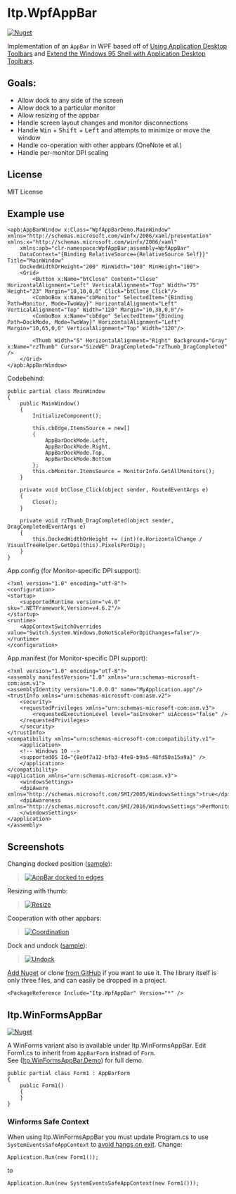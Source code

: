 # Itp.WpfAppBar

[![Nuget](https://img.shields.io/nuget/v/Itp.WpfAppBar)](https://www.nuget.org/packages/Itp.WpfAppBar)

Implementation of an `AppBar` in WPF based off of [Using Application Desktop Toolbars](https://msdn.microsoft.com/en-us/library/bb776821.aspx) and [Extend the Windows 95 Shell with Application Desktop Toolbars](https://www.microsoft.com/msj/archive/S274.aspx).

## Goals:

 - Allow dock to any side of the screen
 - Allow dock to a particular monitor
 - Allow resizing of the appbar
 - Handle screen layout changes and monitor disconnections
 - Handle <kbd>Win</kbd> + <kbd>Shift</kbd> + <kbd>Left</kbd> and attempts to minimize or move the window
 - Handle co-operation with other appbars (OneNote et al.)
 - Handle per-monitor DPI scaling
 
 ## License

MIT License

## Example use

    <apb:AppBarWindow x:Class="WpfAppBarDemo.MainWindow" xmlns="http://schemas.microsoft.com/winfx/2006/xaml/presentation" xmlns:x="http://schemas.microsoft.com/winfx/2006/xaml"
        xmlns:apb="clr-namespace:WpfAppBar;assembly=WpfAppBar"
        DataContext="{Binding RelativeSource={RelativeSource Self}}" Title="MainWindow" 
        DockedWidthOrHeight="200" MinWidth="100" MinHeight="100">
        <Grid>
            <Button x:Name="btClose" Content="Close" HorizontalAlignment="Left" VerticalAlignment="Top" Width="75" Height="23" Margin="10,10,0,0" Click="btClose_Click"/>
            <ComboBox x:Name="cbMonitor" SelectedItem="{Binding Path=Monitor, Mode=TwoWay}" HorizontalAlignment="Left" VerticalAlignment="Top" Width="120" Margin="10,38,0,0"/>
            <ComboBox x:Name="cbEdge" SelectedItem="{Binding Path=DockMode, Mode=TwoWay}" HorizontalAlignment="Left" Margin="10,65,0,0" VerticalAlignment="Top" Width="120"/>

            <Thumb Width="5" HorizontalAlignment="Right" Background="Gray" x:Name="rzThumb" Cursor="SizeWE" DragCompleted="rzThumb_DragCompleted" />
        </Grid>
    </apb:AppBarWindow>

Codebehind:

    public partial class MainWindow
    {
        public MainWindow()
        {
            InitializeComponent();

            this.cbEdge.ItemsSource = new[]
            {
                AppBarDockMode.Left,
                AppBarDockMode.Right,
                AppBarDockMode.Top,
                AppBarDockMode.Bottom
            };
            this.cbMonitor.ItemsSource = MonitorInfo.GetAllMonitors();
        }

        private void btClose_Click(object sender, RoutedEventArgs e)
        {
            Close();
        }

        private void rzThumb_DragCompleted(object sender, DragCompletedEventArgs e)
        {
            this.DockedWidthOrHeight += (int)(e.HorizontalChange / VisualTreeHelper.GetDpi(this).PixelsPerDip);
        }
    }

App.config (for Monitor-specific DPI support):

    <?xml version="1.0" encoding="utf-8"?>
    <configuration>
    <startup>
        <supportedRuntime version="v4.0" sku=".NETFramework,Version=v4.6.2"/>
    </startup>
    <runtime>
        <AppContextSwitchOverrides value="Switch.System.Windows.DoNotScaleForDpiChanges=false"/>
    </runtime>
    </configuration>

App.manifest (for Monitor-specific DPI support):

    <?xml version="1.0" encoding="utf-8"?>
    <assembly manifestVersion="1.0" xmlns="urn:schemas-microsoft-com:asm.v1">
    <assemblyIdentity version="1.0.0.0" name="MyApplication.app"/>
    <trustInfo xmlns="urn:schemas-microsoft-com:asm.v2">
        <security>
        <requestedPrivileges xmlns="urn:schemas-microsoft-com:asm.v3">
            <requestedExecutionLevel level="asInvoker" uiAccess="false" />
        </requestedPrivileges>
        </security>
    </trustInfo>
    <compatibility xmlns="urn:schemas-microsoft-com:compatibility.v1">
        <application>
        <!-- Windows 10 -->
        <supportedOS Id="{8e0f7a12-bfb3-4fe8-b9a5-48fd50a15a9a}" />
        </application>
    </compatibility>
    <application xmlns="urn:schemas-microsoft-com:asm.v3">
        <windowsSettings>
        <dpiAware xmlns="http://schemas.microsoft.com/SMI/2005/WindowsSettings">true</dpiAware>
        <dpiAwareness xmlns="http://schemas.microsoft.com/SMI/2016/WindowsSettings">PerMonitor</dpiAwareness>
        </windowsSettings>
    </application>
    </assembly>

## Screenshots

Changing docked position ([sample](https://github.com/mgaffigan/WpfAppBar/tree/master/WpfAppBarDemo)):

> [![AppBar docked to edges][1]][1]

Resizing with thumb:

> [![Resize][2]][2]

Cooperation with other appbars:

> [![Coordination][3]][3]

Dock and undock ([sample](https://github.com/mgaffigan/WpfAppBar/tree/master/UndockSample)):

> [![Undock][4]][4]

[Add Nuget](https://www.nuget.org/packages/Itp.WpfAppBar) or clone [from GitHub](https://github.com/mgaffigan/WpfAppBar) if you want to use it.  The library itself is only three files, and can easily be dropped in a project.

    <PackageReference Include="Itp.WpfAppBar" Version="*" />

  [1]: https://i.stack.imgur.com/f13P8.gif
  [2]: https://i.stack.imgur.com/ifgn8.gif
  [3]: https://i.stack.imgur.com/PiydR.gif
  [4]: https://user-images.githubusercontent.com/12316225/95240977-c552da00-07d2-11eb-8ceb-8031641b1151.gif

## Itp.WinFormsAppBar

[![Nuget](https://img.shields.io/nuget/v/Itp.WinFormsAppBar)](https://www.nuget.org/packages/Itp.WinFormsAppBar)

A WinForms variant also is available under Itp.WinFormsAppBar.  Edit Form1.cs to inherit from `AppBarForm` instead of `Form`.  
See ([Itp.WinFormsAppBar.Demo](https://github.com/mgaffigan/WpfAppBar/tree/master/Itp.WinFormsAppBar.Demo)) for full demo.

    public partial class Form1 : AppBarForm
    {
        public Form1()
        {
        }
    }

### Winforms Safe Context

When using Itp.WinFormsAppBar you must update Program.cs to use `SystemEventsSafeAppContext` to [avoid hangs on exit](https://stackoverflow.com/a/76903356/138200).  Change:

    Application.Run(new Form1());

to

    Application.Run(new SystemEventsSafeAppContext(new Form1()));
